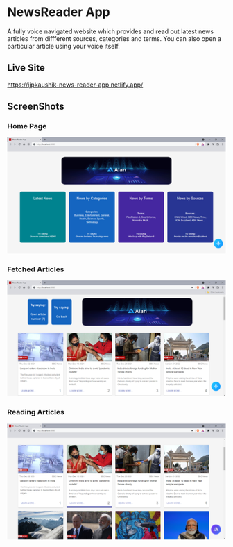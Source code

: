 # NewsReader App
A fully voice navigated website which provides and read out latest news articles from diffferent sources, categories and terms. You can also open a particular article using your voice itself.


## Live Site
https://ijpkaushik-news-reader-app.netlify.app/

## ScreenShots

### Home Page
<img src ="https://github.com/ijpkaushik/NewsReaderApp/blob/master/Screenshots/HomePage.png" height=auto width=800 />

### Fetched Articles
<img src="https://github.com/ijpkaushik/NewsReaderApp/blob/master/Screenshots/FetchedArticles.png" height=auto width=800 />

### Reading Articles
<img src ="https://github.com/ijpkaushik/NewsReaderApp/blob/master/Screenshots/ReadingArticle.png" height=auto width=800 />
